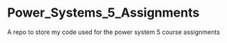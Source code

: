 # Power_Systems_5_Assignments
A repo to store my code used for the power system 5 course assignments

